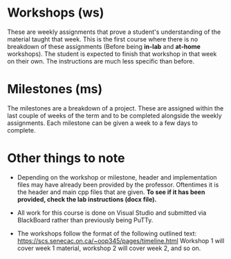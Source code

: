 # Workshops (ws)
These are weekly assignments that prove a student's understanding of the material taught that week. This is the first course where there is no breakdown of these assignments (Before being **in-lab** and **at-home** workshops). The student is expected to finish that workshop in that week on their own. The instructions are much less specific than before.


# Milestones (ms)
The milestones are a breakdown of a project. These are assigned within the last couple of weeks of the term and to be completed alongside the weekly assignments. Each milestone can be given a week to a few days to complete.


# Other things to note
* Depending on the workshop or milestone, header and implementation files may have already been provided by the professor. Oftentimes it is the header and main cpp files that are given. **To see if it has been provided, check the lab instructions (docx file).**

* All work for this course is done on Visual Studio and submitted via BlackBoard rather than previously being PuTTy.

* The workshops follow the format of the following outlined text: https://scs.senecac.on.ca/~oop345/pages/timeline.html
  Workshop 1 will cover week 1 material, workshop 2 will cover week 2, and so on.
